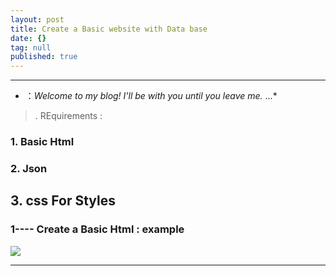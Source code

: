 ```yaml
---
layout: post
title: Create a Basic website with Data base
date: {}
tag: null
published: true
---
```


      
-----------------

- ：*Welcome to my blog! I'll be with you until you leave me.*
...*

>. REquirements :

### 1. Basic Html
### 2. Json
##  3. css For Styles



### 1---- Create a Basic Html : example ###



![]({{site.baseurl}}/_posts/joedit.png )



-----------------
